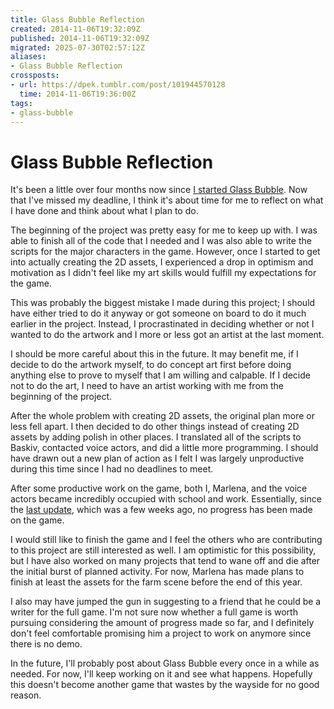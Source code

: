 ```yaml
---
title: Glass Bubble Reflection
created: 2014-11-06T19:32:09Z
published: 2014-11-06T19:32:09Z
migrated: 2025-07-30T02:57:12Z
aliases:
- Glass Bubble Reflection
crossposts:
- url: https://dpek.tumblr.com/post/101944570128
  time: 2014-11-06T19:36:00Z
tags:
- glass-bubble
---
```


# Glass Bubble Reflection

It's been a little over four months now since [I started Glass Bubble](20140709052533.md). Now that I've missed my deadline, I think it's about time for me to reflect on what I have done and think about what I plan to do.

The beginning of the project was pretty easy for me to keep up with. I was able to finish all of the code that I needed and I was also able to write the scripts for the major characters in the game. However, once I started to get into actually creating the 2D assets, I experienced a drop in optimism and motivation as I didn't feel like my art skills would fulfill my expectations for the game.

This was probably the biggest mistake I made during this project; I should have either tried to do it anyway or got someone on board to do it much earlier in the project. Instead, I procrastinated in deciding whether or not I wanted to do the artwork and I more or less got an artist at the last moment.

I should be more careful about this in the future. It may benefit me, if I decide to do the artwork myself, to do concept art first before doing anything else to prove to myself that I am willing and calpable. If I decide not to do the art, I need to have an artist working with me from the beginning of the project.

After the whole problem with creating 2D assets, the original plan more or less fell apart. I then decided to do other things instead of creating 2D assets by adding polish in other places. I translated all of the scripts to Baskiv, contacted voice actors, and did a little more programming. I should have drawn out a new plan of action as I felt I was largely unproductive during this time since I had no deadlines to meet.

After some productive work on the game, both I, Marlena, and the voice actors became incredibly occupied with school and work. Essentially, since the [last update](20141020004956.md), which was a few weeks ago, no progress has been made on the game.

I would still like to finish the game and I feel the others who are contributing to this project are still interested as well. I am optimistic for this possibility, but I have also worked on many projects that tend to wane off and die after the initial burst of planned activity. For now, Marlena has made plans to finish at least the assets for the farm scene before the end of this year.

I also may have jumped the gun in suggesting to a friend that he could be a writer for the full game. I'm not sure now whether a full game is worth pursuing considering the amount of progress made so far, and I definitely don't feel comfortable promising him a project to work on anymore since there is no demo.

In the future, I'll probably post about Glass Bubble every once in a while as needed. For now, I'll keep working on it and see what happens. Hopefully this doesn't become another game that wastes by the wayside for no good reason.
